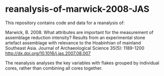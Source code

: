 reanalysis-of-marwick-2008-JAS
==============================

This repository contains code and data for a reanalysis of: 

Marwick, B. 2008. What attributes are important 
for the measurement of assemblage reduction intensity? 
Results from an experimental stone artefact assemblage 
with relevance to the Hoabinhian of mainland Southeast 
Asia. Journal of Archaeological Science 35(5): 1189-1200
http://dx.doi.org/10.1016/j.jas.2007.08.007

The reanalysis analyses the key variables with flakes grouped 
by individual cores, rather than combining all cores together. 